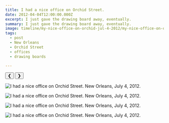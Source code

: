```yaml
---
title: I had a nice office on Orchid Street.
date: 2012-04-04T12:00:00.000Z
excerpt: I just gave the drawing board away, eventually.
summary: I just gave the drawing board away, eventually.
image: timeline/my-nice-office-on-orchid-jul-4-2012/my-nice-office-on-orchid-jul-4-2012-1.jpg
tags:
  - post 
  - New Orleans
  - Orchid Street
  - offices
  - drawing boards

---
```


<div id="viewport">
    <button id="buttonPrevious">&#10094;</button>
    <button id="buttonNext">&#10095;</button>

![I had a nice office on Orchid Street. New Orleans, July 4, 2012.](/static/img/timeline/my-nice-office-on-orchid-jul-4-2012/my-nice-office-on-orchid-jul-4-2012-1.jpg "I had a nice office on Orchid Street. New Orleans, July 4, 2012.")

![I had a nice office on Orchid Street. New Orleans, July 4, 2012.](/static/img/timeline/my-nice-office-on-orchid-jul-4-2012/my-nice-office-on-orchid-jul-4-2012-6.jpg "I had a nice office on Orchid Street. New Orleans, July 4, 2012.")

![I had a nice office on Orchid Street. New Orleans, July 4, 2012.](/static/img/timeline/my-nice-office-on-orchid-jul-4-2012/my-nice-office-on-orchid-jul-4-2012-7.jpg "I had a nice office on Orchid Street. New Orleans, July 4, 2012.")

![I had a nice office on Orchid Street. New Orleans, July 4, 2012.](/static/img/timeline/my-nice-office-on-orchid-jul-4-2012/my-nice-office-on-orchid-jul-4-2012-8.jpg "I had a nice office on Orchid Street. New Orleans, July 4, 2012.")

</div>
<div id="caption"></div>

